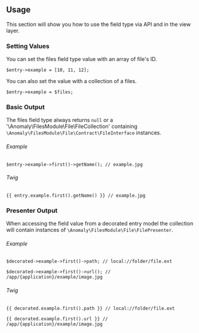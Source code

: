 ## Usage[](#usage)

This section will show you how to use the field type via API and in the view layer.


### Setting Values[](#usage/setting-values)

You can set the files field type value with an array of file's ID.

    $entry->example = [10, 11, 12];

You can also set the value with a collection of a files.

    $entry->example = $files;


### Basic Output[](#usage/basic-output)

The files field type always returns `null` or a '\Anomaly\FilesModule\File\FileCollection' containing `\Anomaly\FilesModule\File\Contract\FileInterface` instances.

###### Example

    $entry->example->first()->getName(); // example.jpg

###### Twig

    {{ entry.example.first().getName() }} // example.jpg


### Presenter Output[](#usage/presenter-output)

When accessing the field value from a decorated entry model the collection will contain instances of `\Anomaly\FilesModule\File\FilePresenter`.

###### Example

    $decorated->example->first()->path; // local://folder/file.ext

    $decorated->example->first()->url(); // /app/{application}/example/image.jpg

###### Twig

    {{ decorated.example.first().path }} // local://folder/file.ext

    {{ decorated.example.first().url }} // /app/{application}/example/image.jpg
